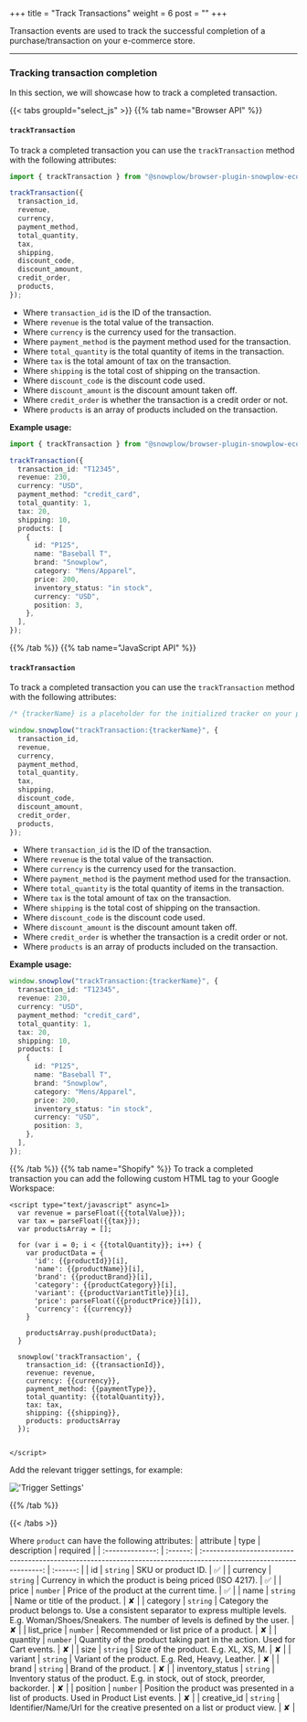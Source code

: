 +++
title = "Track Transactions"
weight = 6
post = ""
+++

Transaction events are used to track the successful completion of a purchase/transaction on your e-commerce store.

---

### Tracking transaction completion

In this section, we will showcase how to track a completed transaction.

{{< tabs groupId="select_js" >}}
{{% tab name="Browser API" %}}

#### `trackTransaction`

To track a completed transaction you can use the `trackTransaction` method with the following attributes:

```ts
import { trackTransaction } from "@snowplow/browser-plugin-snowplow-ecommerce";

trackTransaction({
  transaction_id,
  revenue,
  currency,
  payment_method,
  total_quantity,
  tax,
  shipping,
  discount_code,
  discount_amount,
  credit_order,
  products,
});
```

- Where `transaction_id` is the ID of the transaction.
- Where `revenue` is the total value of the transaction.
- Where `currency` is the currency used for the transaction.
- Where `payment_method` is the payment method used for the transaction.
- Where `total_quantity` is the total quantity of items in the transaction.
- Where `tax` is the total amount of tax on the transaction.
- Where `shipping` is the total cost of shipping on the transaction.
- Where `discount_code` is the discount code used.
- Where `discount_amount` is the discount amount taken off.
- Where `credit_order` is whether the transaction is a credit order or not.
- Where `products` is an array of products included on the transaction.

**Example usage:**

```ts
import { trackTransaction } from "@snowplow/browser-plugin-snowplow-ecommerce";

trackTransaction({
  transaction_id: "T12345",
  revenue: 230,
  currency: "USD",
  payment_method: "credit_card",
  total_quantity: 1,
  tax: 20,
  shipping: 10,
  products: [
    {
      id: "P125",
      name: "Baseball T",
      brand: "Snowplow",
      category: "Mens/Apparel",
      price: 200,
      inventory_status: "in stock",
      currency: "USD",
      position: 3,
    },
  ],
});
```

{{% /tab %}}
{{% tab name="JavaScript API" %}}

#### `trackTransaction`

To track a completed transaction you can use the `trackTransaction` method with the following attributes:

```ts
/* {trackerName} is a placeholder for the initialized tracker on your page.  */

window.snowplow("trackTransaction:{trackerName}", {
  transaction_id,
  revenue,
  currency,
  payment_method,
  total_quantity,
  tax,
  shipping,
  discount_code,
  discount_amount,
  credit_order,
  products,
});
```

- Where `transaction_id` is the ID of the transaction.
- Where `revenue` is the total value of the transaction.
- Where `currency` is the currency used for the transaction.
- Where `payment_method` is the payment method used for the transaction.
- Where `total_quantity` is the total quantity of items in the transaction.
- Where `tax` is the total amount of tax on the transaction.
- Where `shipping` is the total cost of shipping on the transaction.
- Where `discount_code` is the discount code used.
- Where `discount_amount` is the discount amount taken off.
- Where `credit_order` is whether the transaction is a credit order or not.
- Where `products` is an array of products included on the transaction.

**Example usage:**

```ts
window.snowplow("trackTransaction:{trackerName}", {
  transaction_id: "T12345",
  revenue: 230,
  currency: "USD",
  payment_method: "credit_card",
  total_quantity: 1,
  tax: 20,
  shipping: 10,
  products: [
    {
      id: "P125",
      name: "Baseball T",
      brand: "Snowplow",
      category: "Mens/Apparel",
      price: 200,
      inventory_status: "in stock",
      currency: "USD",
      position: 3,
    },
  ],
});
```

{{% /tab %}}
{{% tab name="Shopify" %}}
To track a completed transaction you can add the following custom HTML tag to your Google Workspace:

```
<script type="text/javascript" async=1>
  var revenue = parseFloat({{totalValue}});
  var tax = parseFloat({{tax}});
  var productsArray = [];
  
  for (var i = 0; i < {{totalQuantity}}; i++) {
    var productData = {
      'id': {{productId}}[i],
      'name': {{productName}}[i],
      'brand': {{productBrand}}[i],
      'category': {{productCategory}}[i],
      'variant': {{productVariantTitle}}[i],
      'price': parseFloat({{productPrice}}[i]),
      'currency': {{currency}}
    }
    
    productsArray.push(productData);
  }
  
  snowplow('trackTransaction', {
    transaction_id: {{transactionId}},
    revenue: revenue,
    currency: {{currency}},
    payment_method: {{paymentType}},
    total_quantity: {{totalQuantity}},
    tax: tax,
    shipping: {{shipping}},
    products: productsArray
  });


</script>
```
Add the relevant trigger settings, for example:

!['Trigger Settings'](../images/complete-transaction-trigger.png)


{{% /tab %}}

{{< /tabs >}}

Where `product` can have the following attributes:
| attribute | type | description | required |
| :--------------: | :------: | :----------------------------------------------------------------------------------------------------------------: | :------: |
| id | `string` | SKU or product ID. | ✅ |
| currency | `string` | Currency in which the product is being priced (ISO 4217). | ✅ |
| price | `number` | Price of the product at the current time. | ✅ |
| name | `string` | Name or title of the product. | ✘ |
| category | `string` | Category the product belongs to. Use a consistent separator to express multiple levels. E.g. Woman/Shoes/Sneakers. The number of levels is defined by the user. | ✘ |
| list_price | `number` | Recommended or list price of a product. | ✘ |
| quantity | `number` | Quantity of the product taking part in the action. Used for Cart events. | ✘ |
| size | `string` | Size of the product. E.g. XL, XS, M. | ✘ |
| variant | `string` | Variant of the product. E.g. Red, Heavy, Leather. | ✘ |
| brand | `string` | Brand of the product. | ✘ |
| inventory_status | `string` | Inventory status of the product. E.g. in stock, out of stock, preorder, backorder. | ✘ |
| position | `number` | Position the product was presented in a list of products. Used in Product List events. | ✘ |
| creative_id | `string` | Identifier/Name/Url for the creative presented on a list or product view. | ✘ |
